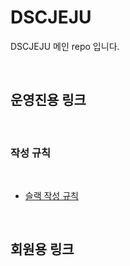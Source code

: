 # DSCJEJU
DSCJEJU 메인 repo 입니다.

<br/>

## 운영진용 링크
<br/>

### 작성 규칙
<br/>

- [슬랙 작성 규칙](./CHANGES/SLACK/CHANGES.md)


<br/>

## 회원용 링크
